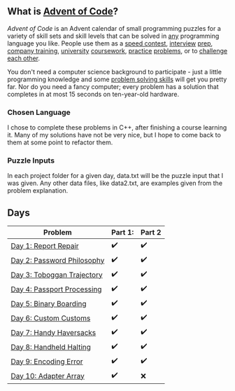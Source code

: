 
## What is [Advent of Code](https://adventofcode.com/)?

_Advent of Code_ is an Advent calendar of small programming puzzles for a variety of skill sets and skill levels that can be solved in [any](https://github.com/search?q=advent+of+code) programming language you like. People use them as a [speed contest](https://adventofcode.com/leaderboard), [interview](https://y3l2n.com/2018/05/09/interview-prep-advent-of-code/) [prep](https://twitter.com/dznqbit/status/1037607793144938497), [company training](https://twitter.com/pgoultiaev/status/950805811583963137), [university](https://gitlab.com/imhoffman/fa19b4-mat3006/wikis/home) [coursework](https://www.gribblelab.org/scicomp2019/), [practice](https://twitter.com/mrdanielklein/status/936267621468483584) [problems](https://comp215.blogs.rice.edu/), or to [challenge each other](https://www.reddit.com/r/adventofcode/search?q=flair%3Aupping&restrict_sr=on).

You don't need a computer science background to participate - just a little programming knowledge and some [problem solving skills](https://www.reddit.com/r/adventofcode/comments/7kd8jt/what_would_you_say_are_the_minimal_skills_for/dre0uu3/) will get you pretty far. Nor do you need a fancy computer; every problem has a solution that completes in at most 15 seconds on ten-year-old hardware.

### Chosen Language

I chose to complete these problems in C++, after finishing a course learning it. Many of my solutions have not be very nice, but I hope to come back to them at some point to refactor them.

### Puzzle Inputs

In each project folder for a given day, data.txt will be the puzzle input that I was given. Any other data files, like data2.txt, are examples given from the problem explanation.

## Days

| Problem | Part 1: | Part 2 |
| ------- | ------- | ------ |
| [Day 1: Report Repair](2020/2020day1) | :heavy_check_mark: | :heavy_check_mark: |
| [Day 2: Password Philosophy](2020/2020day2) | :heavy_check_mark: | :heavy_check_mark: |
| [Day 3: Toboggan Trajectory](2020/2020day3) | :heavy_check_mark: | :heavy_check_mark: |
| [Day 4: Passport Processing](2020/2020day4) | :heavy_check_mark: | :heavy_check_mark: |
| [Day 5: Binary Boarding](2020/2020day5) | :heavy_check_mark: | :heavy_check_mark: |
| [Day 6: Custom Customs](2020/2020day6) | :heavy_check_mark: | :heavy_check_mark: |
| [Day 7: Handy Haversacks](2020/2020day7) | :heavy_check_mark: | :heavy_check_mark: |
| [Day 8: Handheld Halting](2020/2020day8) | :heavy_check_mark: | :heavy_check_mark: |
| [Day 9: Encoding Error](2020/2020day9) | :heavy_check_mark: | :heavy_check_mark: |
| [Day 10: Adapter Array](2020/2020day10) | :heavy_check_mark: | :x: |